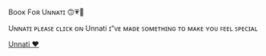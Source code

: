 <!DOCTYPE html>
<html lang="en">
  <head>
    <meta charset="UTF-8" />
    <meta name="viewport" content="width=device-width, initial-scale=1.0" />
    Bᴏᴏᴋ Fᴏʀ Uɴɴᴀᴛɪ 🙃💗🌸 <span>
    <link rel="stylesheet" href="dev.css" />
  </head>
  <body>
    <div class="container">
      <p>Uɴɴᴀᴛɪ ᴩʟᴇᴀꜱᴇ ᴄʟɪᴄᴋ ᴏɴ Unnati ɪ"ᴠᴇ ᴍᴀᴅᴇ ꜱᴏᴍᴇᴛʜɪɴɢ ᴛᴏ ᴍᴀᴋᴇ ʏᴏᴜ ꜰᴇᴇʟ ꜱᴩᴇᴄɪᴀʟ</p>
      <div class="ribbon"></div>
      <div class="tag">
        <a href="book.html"> Unnati ♥️</a>
      </div>
    </div>
  </body>
</html>

